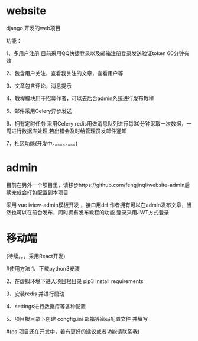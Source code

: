 # website
django 开发的web项目

功能：

1、多用户注册 目前采用QQ快捷登录以及邮箱注册登录发送验证token 60分钟有效

2、包含用户关注，查看我关注的文章，查看用户等

3、文章包含评论，消息提示

4、教程模块用于招募作者，可以去后台admin系统进行发布教程

5、邮件采用Celery异步发送

6、拥有定时任务 采用Celery redis用做消息队列进行每30分钟采取一次数据，一周进行数据库处理,若出错会及时给管理员发邮件通知

7，社区功能(开发中。。。。。。。。。)

# admin
目前在另外一个项目里，请移步https://github.com/fengjinqi/website-admin后续完成会打包配置到本项目

采用 vue iview-admin模板开发 ，接口用drf 作者拥有可以在admin发布文章，当然也可以在前台发布，同时拥有发布教程的功能
登录采用JWT方式登录


# 移动端
(待续。。。采用React开发)

#使用方法
1、下载python3安装

2、在虚拟环境下进入项目根目录 pip3 install requirements

3、安装redis 并进行启动

4、settings进行数据库等各种配置

5、项目根目录下创建 congfig.ini 邮箱等密码配置文件 并填写

#(ps:项目还在开发中，若有更好的建议或者功能请联系我)
